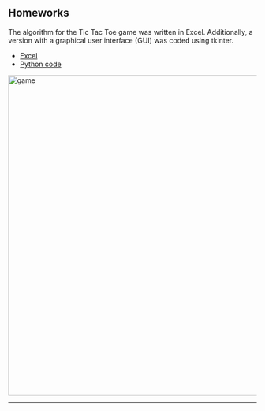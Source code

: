 ## Homeworks

The algorithm for the Tic Tac Toe game was written in Excel. Additionally, a version with a graphical user interface (GUI) was coded using tkinter.

- [Excel](https://github.com/enesmanan/akbank-patika-bootcamp/blob/main/Homeworks/tic_tac_toe.xlsx)
- [Python code](https://github.com/enesmanan/akbank-patika-bootcamp/blob/main/Homeworks/tic_tac_toe.py)

<img src="https://github.com/enesmanan/akbank-patika-bootcamp/assets/88631980/e567dceb-767a-4ec5-9a62-3de3cddb4d42" alt="game" width="650"/>

-----
